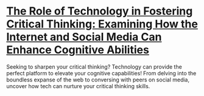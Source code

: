 
# [The Role of Technology in Fostering Critical Thinking: Examining How the Internet and Social Media Can Enhance Cognitive Abilities](https://www.mindhaste.com/t/critical-thinking/the-role-of-technology-in-fostering-critical-thinking-examining-how-the-internet-and-social-media-can-enhance-cognitive-abilities-624)

Seeking to sharpen your critical thinking? Technology can provide the perfect platform to elevate your cognitive capabilities! From delving into the boundless expanse of the web to conversing with peers on social media, uncover how tech can nurture your critical thinking skills.
    
